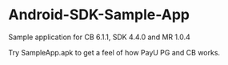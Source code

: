 # Android-SDK-Sample-App
Sample application for CB 6.1.1, SDK 4.4.0 and MR 1.0.4

Try SampleApp.apk to get a feel of how PayU PG and CB works.
